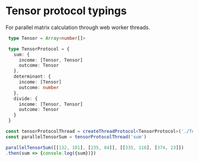# Tensor protocol typings
For parallel matrix calculation through web worker threads.


```typescript
 type Tensor = Array<number[]>

 type TensorProtocol = {
   sum: {
     income: [Tensor, Tensor]
     outcome: Tensor
   },
   determinant: {
     income: [Tensor]
     outcome: number
   },
   divide: {
     income: [Tensor, Tensor]
     outcome: Tensor
   }
 }

const tensorProtocolThread = createThreadProtocol<TensorProtocol>('./TensorWorker.ts')
const parallelTensorSum = tensorProtocolThread('sum')

parallelTensorSum([[132, 181], [235, 84]], [[335, 116], [374, 23]])
.then(sum => {console.log({sum})})
```